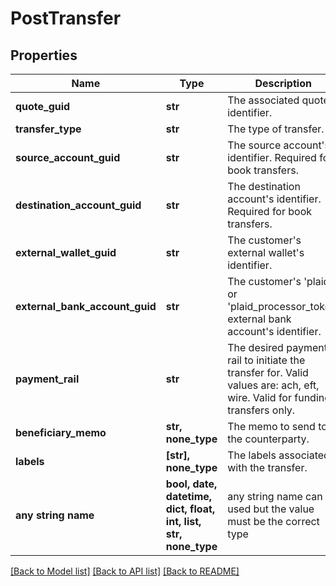 # PostTransfer


## Properties
Name | Type | Description | Notes
------------ | ------------- | ------------- | -------------
**quote_guid** | **str** | The associated quote&#39;s identifier. | 
**transfer_type** | **str** | The type of transfer. | 
**source_account_guid** | **str** | The source account&#39;s identifier. Required for book transfers. | [optional] 
**destination_account_guid** | **str** | The destination account&#39;s identifier. Required for book transfers. | [optional] 
**external_wallet_guid** | **str** | The customer&#39;s external wallet&#39;s identifier. | [optional] 
**external_bank_account_guid** | **str** | The customer&#39;s &#39;plaid&#39; or &#39;plaid_processor_token&#39; external bank account&#39;s identifier. | [optional] 
**payment_rail** | **str** | The desired payment rail to initiate the transfer for. Valid values are: ach, eft, wire. Valid for funding transfers only. | [optional] 
**beneficiary_memo** | **str, none_type** | The memo to send to the counterparty. | [optional] 
**labels** | **[str], none_type** | The labels associated with the transfer. | [optional] 
**any string name** | **bool, date, datetime, dict, float, int, list, str, none_type** | any string name can be used but the value must be the correct type | [optional]

[[Back to Model list]](../README.md#documentation-for-models) [[Back to API list]](../README.md#documentation-for-api-endpoints) [[Back to README]](../README.md)


